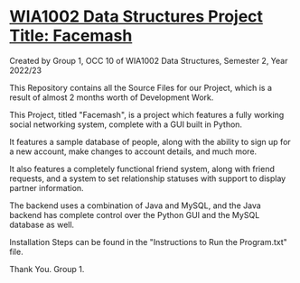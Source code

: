 <u>WIA1002 Data Structures Project Title: Facemash</u>
=======================================================

Created by Group 1, OCC 10 of WIA1002 Data Structures, Semester 2, Year 2022/23

This Repository contains all the Source Files for our Project, which is a result of almost 2 months worth of Development Work.

This Project, titled "Facemash", is a project which features a fully working social networking system, complete with a GUI built in Python.

It features a sample database of people, along with the ability to sign up for a new account, make changes to account details, and much more.

It also features a completely functional friend system, along with friend requests, and a system to set relationship statuses with support to display partner information.

The backend uses a combination of Java and MySQL, and the Java backend has complete control over the Python GUI and the MySQL database as well.

Installation Steps can be found in the "Instructions to Run the Program.txt" file.

Thank You.
Group 1.